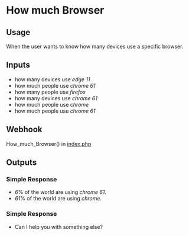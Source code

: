 # How much Browser
## Usage
When the user wants to know how many devices use a specific browser.
## Inputs
* how many devices use _edge_ _11_
* how much people use _chrome_ _61_
* how many people use _firefox_
* how many devices use _chrome_ _61_
* how much people use _chrome_
* how much people use _chrome_ _61_
## Webhook
How_much_Browser() in [index.php](../index.php)
## Outputs
### Simple Response
* _6_% of the world are using _chrome_ _61_.
* _61_% of the world are using _chrome_.
### Simple Response
* Can I help you with something else?